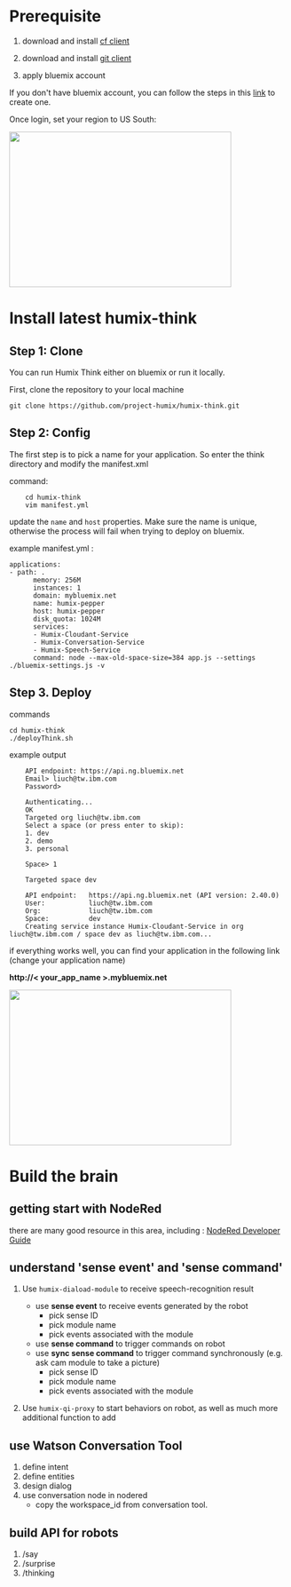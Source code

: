 # Prerequisite

1. download and install [cf client](https://github.com/cloudfoundry/cli)

2. download and install [git client](https://git-scm.com/downloads)

3. apply bluemix account 

If you don't have bluemix account, you can follow the steps in this [link](https://www.ibm.com/developerworks/cloud/library/cl-bluemix-fundamentals-start-your-free-trial/) to create one. 


Once login, set your region to US South:

<img border="0" height="280" src="https://1.bp.blogspot.com/-wnsU8Sj6xyI/Vw81z3pRSlI/AAAAAAAAABs/PtqygkrMWAowDsHq5ZqtZ5cmM_WLuc7-gCLcB/s1600/IBM%2BBluemix%2B-region2.png" width="400" /> 






# Install latest humix-think

## Step 1: Clone
You can run Humix Think either on bluemix or run it locally. 


First, clone the repository to your local machine

```
git clone https://github.com/project-humix/humix-think.git
```

## Step 2: Config
The first step is to pick a name for your application. So enter the think directory and modify the manifest.xml

command:
```
    cd humix-think
    vim manifest.yml
```
 
update the `name` and `host` properties. Make sure the name is unique, otherwise the process will fail when trying to deploy on bluemix. 


example manifest.yml : <br>
``` 
applications:
- path: .
      memory: 256M
      instances: 1
      domain: mybluemix.net
      name: humix-pepper
      host: humix-pepper
      disk_quota: 1024M
      services:
      - Humix-Cloudant-Service
      - Humix-Conversation-Service
      - Humix-Speech-Service
      command: node --max-old-space-size=384 app.js --settings ./bluemix-settings.js -v 
 ```


## Step 3. Deploy

commands
```
cd humix-think
./deployThink.sh
```

example output
```
    API endpoint: https://api.ng.bluemix.net
    Email> liuch@tw.ibm.com
    Password>

    Authenticating...
    OK
    Targeted org liuch@tw.ibm.com
    Select a space (or press enter to skip):
    1. dev
    2. demo
    3. personal
    
    Space> 1

    Targeted space dev
    
    API endpoint:   https://api.ng.bluemix.net (API version: 2.40.0)
    User:           liuch@tw.ibm.com
    Org:            liuch@tw.ibm.com
    Space:          dev
    Creating service instance Humix-Cloudant-Service in org liuch@tw.ibm.com / space dev as liuch@tw.ibm.com... 
```
  if everything works well, you can find your application in the following link (change your application name)

__http://< your_app_name >.mybluemix.net__

<img border="0" height="280" src="https://3.bp.blogspot.com/-ntpV9i7u44g/VxEyXVlCufI/AAAAAAAAAG4/dSGYiqs_ZGIpSqAPBB2aHZlZyt9NkjKgwCLcB/s1600/humix-pi2-addsense.png" width="400" />



# Build the brain

## getting start with NodeRed

there are many good resource in this area, including : [NodeRed Developer Guide](http://developers.sensetecnic.com)

## understand 'sense event' and 'sense command'

1. Use `humix-diaload-module` to receive speech-recognition result
    - use __sense event__ to receive events generated by the robot
        * pick sense ID
        * pick module name
        * pick events associated with the module
    - use __sense command__ to trigger commands on robot
    - use __sync sense command__ to trigger command synchronously (e.g. ask cam module to take a picture)
        * pick sense ID
        * pick module name
        * pick events associated with the module

2. Use `humix-qi-proxy` to start behaviors on robot, as well as much more additional function to add


## use Watson Conversation Tool
1. define intent
2. define entities
3. design dialog
4. use conversation node in nodered
    - copy the workspace_id from conversation tool.

## build API for robots

1. /say
2. /surprise
3. /thinking





